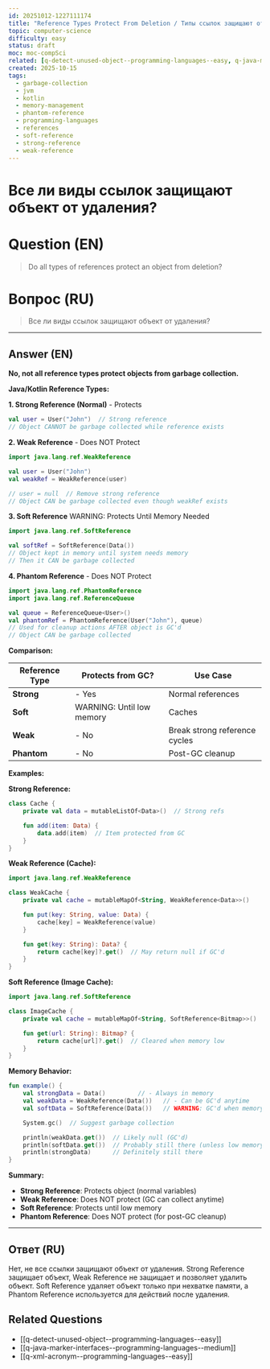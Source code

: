 ```yaml
---
id: 20251012-1227111174
title: "Reference Types Protect From Deletion / Типы ссылок защищают от удаления"
topic: computer-science
difficulty: easy
status: draft
moc: moc-compSci
related: [q-detect-unused-object--programming-languages--easy, q-java-marker-interfaces--programming-languages--medium, q-xml-acronym--programming-languages--easy]
created: 2025-10-15
tags:
  - garbage-collection
  - jvm
  - kotlin
  - memory-management
  - phantom-reference
  - programming-languages
  - references
  - soft-reference
  - strong-reference
  - weak-reference
---
```

# Все ли виды ссылок защищают объект от удаления?

# Question (EN)
> Do all types of references protect an object from deletion?

# Вопрос (RU)
> Все ли виды ссылок защищают объект от удаления?

---

## Answer (EN)

**No, not all reference types protect objects from garbage collection.**

**Java/Kotlin Reference Types:**

**1. Strong Reference (Normal)** - Protects

```kotlin
val user = User("John")  // Strong reference
// Object CANNOT be garbage collected while reference exists
```

**2. Weak Reference** - Does NOT Protect

```kotlin
import java.lang.ref.WeakReference

val user = User("John")
val weakRef = WeakReference(user)

// user = null  // Remove strong reference
// Object CAN be garbage collected even though weakRef exists
```

**3. Soft Reference** WARNING: Protects Until Memory Needed

```kotlin
import java.lang.ref.SoftReference

val softRef = SoftReference(Data())
// Object kept in memory until system needs memory
// Then it CAN be garbage collected
```

**4. Phantom Reference** - Does NOT Protect

```kotlin
import java.lang.ref.PhantomReference
import java.lang.ref.ReferenceQueue

val queue = ReferenceQueue<User>()
val phantomRef = PhantomReference(User("John"), queue)
// Used for cleanup actions AFTER object is GC'd
// Object CAN be garbage collected
```

**Comparison:**

| Reference Type | Protects from GC? | Use Case |
|----------------|-------------------|----------|
| **Strong** | - Yes | Normal references |
| **Soft** | WARNING: Until low memory | Caches |
| **Weak** | - No | Break strong reference cycles |
| **Phantom** | - No | Post-GC cleanup |

**Examples:**

**Strong Reference:**
```kotlin
class Cache {
    private val data = mutableListOf<Data>()  // Strong refs

    fun add(item: Data) {
        data.add(item)  // Item protected from GC
    }
}
```

**Weak Reference (Cache):**
```kotlin
import java.lang.ref.WeakReference

class WeakCache {
    private val cache = mutableMapOf<String, WeakReference<Data>>()

    fun put(key: String, value: Data) {
        cache[key] = WeakReference(value)
    }

    fun get(key: String): Data? {
        return cache[key]?.get()  // May return null if GC'd
    }
}
```

**Soft Reference (Image Cache):**
```kotlin
import java.lang.ref.SoftReference

class ImageCache {
    private val cache = mutableMapOf<String, SoftReference<Bitmap>>()

    fun get(url: String): Bitmap? {
        return cache[url]?.get()  // Cleared when memory low
    }
}
```

**Memory Behavior:**

```kotlin
fun example() {
    val strongData = Data()         // - Always in memory
    val weakData = WeakReference(Data())   // - Can be GC'd anytime
    val softData = SoftReference(Data())   // WARNING: GC'd when memory low

    System.gc()  // Suggest garbage collection

    println(weakData.get())  // Likely null (GC'd)
    println(softData.get())  // Probably still there (unless low memory)
    println(strongData)      // Definitely still there
}
```

**Summary:**

- **Strong Reference**: Protects object (normal variables)
- **Weak Reference**: Does NOT protect (GC can collect anytime)
- **Soft Reference**: Protects until low memory
- **Phantom Reference**: Does NOT protect (for post-GC cleanup)

---

## Ответ (RU)

Нет, не все ссылки защищают объект от удаления. Strong Reference защищает объект, Weak Reference не защищает и позволяет удалить объект. Soft Reference удаляет объект только при нехватке памяти, а Phantom Reference используется для действий после удаления.

## Related Questions

- [[q-detect-unused-object--programming-languages--easy]]
- [[q-java-marker-interfaces--programming-languages--medium]]
- [[q-xml-acronym--programming-languages--easy]]
